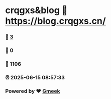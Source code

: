 # crqgxs&blog :link: https://blog.crqgxs.cn/ 
### :page_facing_up: [3](https://blog.crqgxs.cn//tag.html) 
### :speech_balloon: 0 
### :hibiscus: 1106 
### :alarm_clock: 2025-06-15 08:57:33 
### Powered by :heart: [Gmeek](https://github.com/Meekdai/Gmeek)
